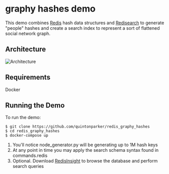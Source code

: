 # graphy hashes demo

This demo combines [Redis](https://redis.io) hash data structures and [Redisearch](https://oss.redislabs.com/redisearch/)
to generate "people" hashes and create a search index to represent a sort of flattened social network graph.

## Architecture
![Architecture](/architecture.png)

## Requirements
Docker

## Running the Demo
To run the demo:
```
$ git clone https://github.com/quintonparker/redis_graphy_hashes
$ cd redis_graphy_hashes
$ docker-compose up
```

1. You'll notice node_generator.py will be generating up to 1M hash keys
2. At any point in time you may apply the search schema syntax found in commands.redis
3. Optional. Download [RedisInsight](https://redislabs.com/redis-enterprise/redis-insight/) to browse the database and perform search queries

